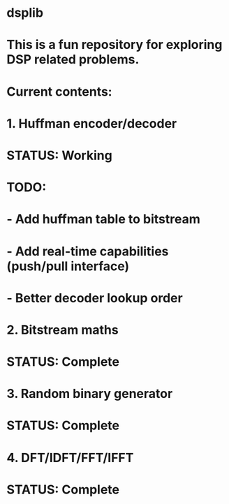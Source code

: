# dsplib
# This is a fun repository for exploring DSP related problems.
# Current contents:
#
# 1. Huffman encoder/decoder
# STATUS: Working
# TODO:
#  - Add huffman table to bitstream
#  - Add real-time capabilities (push/pull interface)
#  - Better decoder lookup order
#
# 2. Bitstream maths
# STATUS: Complete
#
# 3. Random binary generator
# STATUS: Complete
#
# 4. DFT/IDFT/FFT/IFFT
# STATUS: Complete
	
